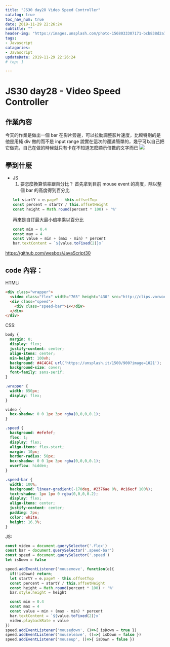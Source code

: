 ```yaml
---
title: "JS30 day28 Video Speed Controller"
catalog: true
toc_nav_num: true
date: 2019-11-29 22:26:24
subtitle: ""
header-img: "https://images.unsplash.com/photo-1568033307171-bcb838d2a7e0?ixlib=rb-1.2.1&ixid=eyJhcHBfaWQiOjEyMDd9&auto=format&fit=crop&w=1950&q=80"
tags:
- Javascript
catagories:
- Javascript
updateDate: 2019-11-29 22:26:24
# top: 1

---
```

# JS30 day28 - Video Speed Controller

## 作業內容

今天的作業是做出一個 bar 在影片旁邊，可以拉動調整影片速度，比較特別的是他是用純 div 做的而不是 input range
說實在這次的還滿簡單的，幾乎可以自己把它做完，自己在做的時候就只有卡在不知道怎麼顯示倍數的文字而已
![](https://i.imgur.com/dJtDZ2I.png)
## 學到什麼
- JS
  1. 要怎麼換算倍率跟百分比？
  首先拿到目前 mouse event 的高度，除以整個 bar 的高度得到百分比
  ```js
  let startY = e.pageY - this.offsetTop
  const percent = startY / this.offsetHeight
  const height = Math.round(percent * 100) + '%'
  ```
  再來是自訂最大最小倍率乘以百分比
  ```js
  const min = 0.4
  const max = 4
  const value = min + (max - min) * percent
  bar.textContent = `${value.toFixed(2)}x`
  ```
https://github.com/wesbos/JavaScript30

## code 內容：
HTML:
```html
<div class="wrapper">
  <video class="flex" width="765" height="430" src="http://clips.vorwaerts-gmbh.de/VfE_html5.mp4" loop controls></video>
  <div class="speed">
    <div class="speed-bar">1×</div>
  </div>
</div>
```
CSS:
```css
body {
  margin: 0;
  display: flex;
  justify-content: center;
  align-items: center;
  min-height: 100vh;
  background: #4C4C4C url('https://unsplash.it/1500/900?image=1021');
  background-size: cover;
  font-family: sans-serif;
}

.wrapper {
  width: 850px;
  display: flex;
}

video {
  box-shadow: 0 0 1px 3px rgba(0,0,0,0.1);
}

.speed {
  background: #efefef;
  flex: 1;
  display: flex;
  align-items: flex-start;
  margin: 10px;
  border-radius: 50px;
  box-shadow: 0 0 1px 3px rgba(0,0,0,0.1);
  overflow: hidden;
}

.speed-bar {
  width: 100%;
  background: linear-gradient(-170deg, #2376ae 0%, #c16ecf 100%);
  text-shadow: 1px 1px 0 rgba(0,0,0,0.2);
  display: flex;
  align-items: center;
  justify-content: center;
  padding: 2px;
  color: white;
  height: 16.3%;
}

```
JS:
```js
const video = document.querySelector('.flex')
const bar = document.querySelector('.speed-bar')
const speed = document.querySelector('.speed')
let isDown = false

speed.addEventListener('mousemove', function(e){
  if(!isDown) return;
  let startY = e.pageY - this.offsetTop
  const percent = startY / this.offsetHeight
  const height = Math.round(percent * 100) + '%'
  bar.style.height = height

  const min = 0.4
  const max = 4
  const value = min + (max - min) * percent
  bar.textContent = `${value.toFixed(2)}x`
  video.playbackRate = value
})
speed.addEventListener('mousedown', ()=>{ isDown = true })
speed.addEventListener('mouseleave', ()=>{ isDown = false })
speed.addEventListener('mouseup', ()=>{ isDown = false })

```